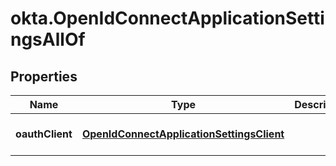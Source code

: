 # okta.OpenIdConnectApplicationSettingsAllOf

## Properties

Name | Type | Description | Notes
------------ | ------------- | ------------- | -------------
**oauthClient** | [**OpenIdConnectApplicationSettingsClient**](OpenIdConnectApplicationSettingsClient.md) |  | [optional] [default to undefined]

